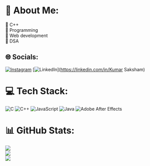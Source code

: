 # 💫 About Me:
🔭 C++<br>🤝 Programming<br>🌱 Web development<br>💬 DSA


## 🌐 Socials:
[![Instagram](https://img.shields.io/badge/Instagram-%23E4405F.svg?logo=Instagram&logoColor=white)](https://instagram.com/_sxchm_) [![LinkedIn](https://img.shields.io/badge/LinkedIn-%230077B5.svg?logo=linkedin&logoColor=white)](https://linkedin.com/in/Kumar Saksham) 

# 💻 Tech Stack:
![C](https://img.shields.io/badge/c-%2300599C.svg?style=plastic&logo=c&logoColor=white) ![C++](https://img.shields.io/badge/c++-%2300599C.svg?style=plastic&logo=c%2B%2B&logoColor=white) ![JavaScript](https://img.shields.io/badge/javascript-%23323330.svg?style=plastic&logo=javascript&logoColor=%23F7DF1E) ![Java](https://img.shields.io/badge/java-%23ED8B00.svg?style=plastic&logo=openjdk&logoColor=white) ![Adobe After Effects](https://img.shields.io/badge/Adobe%20After%20Effects-9999FF.svg?style=plastic&logo=Adobe%20After%20Effects&logoColor=white)
# 📊 GitHub Stats:
![](https://github-readme-stats.vercel.app/api?username=Kiwinrar&theme=dark&hide_border=false&include_all_commits=false&count_private=false)<br/>
![](https://github-readme-streak-stats.herokuapp.com/?user=Kiwinrar&theme=dark&hide_border=false)<br/>
![](https://github-readme-stats.vercel.app/api/top-langs/?username=Kiwinrar&theme=dark&hide_border=false&include_all_commits=false&count_private=false&layout=compact)

<!-- Proudly created with GPRM ( https://gprm.itsvg.in ) -->
